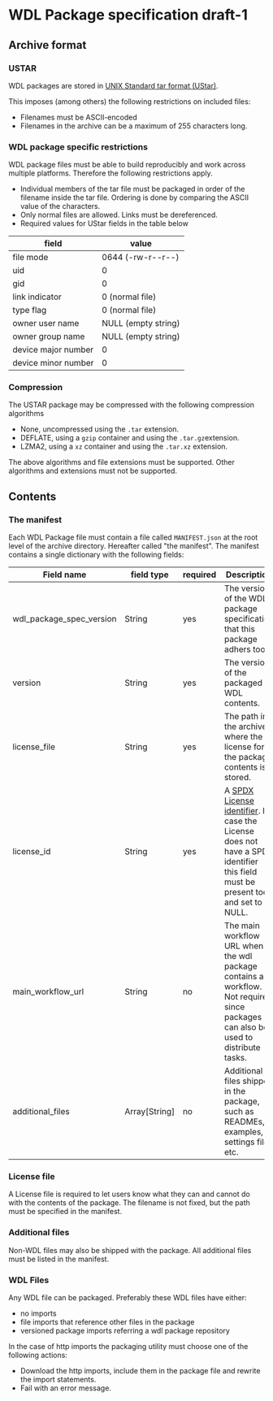 # WDL Package specification draft-1

## Archive format

### USTAR
WDL packages are stored in [UNIX Standard tar format (UStar)](
https://en.wikipedia.org/wiki/Tar_(computing)#UStar_format).

This imposes (among others) the following restrictions on included files:

- Filenames must be ASCII-encoded
- Filenames in the archive can be a maximum of 255 characters long.

### WDL package specific restrictions

WDL package files must be able to build reproducibly and work across multiple
platforms. Therefore the following restrictions apply.

- Individual members of the tar file must be packaged in order of the filename
  inside the tar file. Ordering is done by comparing the ASCII value of the 
  characters.
- Only normal files are allowed. Links must be dereferenced.
- Required values for UStar fields in the table below

field | value 
---|---
file mode | 0644 (-rw-r--r--)
uid | 0
gid | 0
link indicator | 0 (normal file)
type flag | 0 (normal file)
owner user name | NULL (empty string)
owner group name | NULL (empty string)
device major number | 0
device minor number | 0

### Compression

The USTAR package may be compressed with the following compression algorithms

- None, uncompressed using the `.tar` extension.
- DEFLATE, using a `gzip` container and using the `.tar.gz`extension.
- LZMA2, using a `xz` container and using the `.tar.xz` extension.

The above algorithms and file extensions must be supported. Other algorithms
and extensions must not be supported.

## Contents

### The manifest

Each WDL Package file must contain a file called `MANIFEST.json` at the root
level of the archive directory. Hereafter called "the manifest".  The manifest
contains a single dictionary with the following fields:

Field name | field type | required | Description
---|---|---|---
wdl_package_spec_version | String | yes | The version of the WDL package specification that this package adhers too.
version | String | yes | The version of the packaged WDL contents.
license_file | String | yes | The path in the archive where the license for the package contents is stored.
license_id | String | yes | A [SPDX License identifier](https://spdx.org/licenses/). In case the License does not have a SPDX identifier this field must be present too and set to NULL.
main_workflow_url | String | no | The main workflow URL when the wdl package contains a workflow. Not required since packages can also be used to distribute tasks.
additional_files | Array[String] | no | Additional files shipped in the package, such as READMEs, examples, settings files etc.

### License file

A License file is required to let users know what they can and cannot do with
the contents of the package. The filename is not fixed, but the path must be 
specified in the manifest.

### Additional files
Non-WDL files may also be shipped with the package. All additional files must 
be listed in the manifest.

### WDL Files

Any WDL file can be packaged. Preferably these WDL files have either:

- no imports
- file imports that reference other files in the package
- versioned package imports referring a wdl package repository

In the case of http imports the packaging utility must choose one of the 
following actions:

- Download the http imports, include them in the package file and rewrite the
  import statements.
- Fail with an error message.
